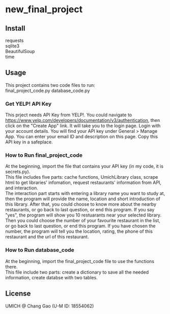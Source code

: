 # new_final_project


## Install

requests  
sqlite3  
BeautifulSoup  
time


## Usage

This project contains two code files to run:  
final_project_code.py 
database_code.py

### Get YELP! API Key

This prject needs API Key from YELP!. You could navigate to https://www.yelp.com/developers/documentation/v3/authentication, then click on the "Create App" link. It will take you to the login page. Login with your account details. You will find your API key under General > Manage App. You can enter your email ID and description on this page. Copy this API key in a safeplace.

### How to Run final_project_code

At the beginning, import the file that contains your API key (in my code, it is secrets.py).  
This file includes five parts: cache functions, UmichLibrary class, scrape html to get libraries' infomation, request restaurants' information from API, and interaction.  
The interaction part starts with entering a library name you want to study at, then the program will provide the name, location and short introduction of this library. After that, you could choose to know more about the nearby restaurants, or go back to last question, or end this program. If you say "yes", the program will show you 10 restuarants near your selected library. Then you could choose the number of your favourite restaurant in the list, or go back to last question, or end this program. If you have chosen the number, the program will tell you the location, rating, the phone of this restaurant and the url of this restaurant.

### How to Run database_code

At the beginning, import the final_project_code file to use the functions there.  
This file include two parts: create a dictionary to save all the needed information, create databse with two tables. 


## License
UMICH @ Chang Gao (U-M ID: 18554062)
